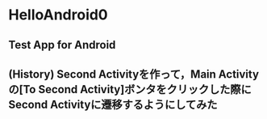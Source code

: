 HelloAndroid0
=============

Test App for Android
-----

(History)
Second Activityを作って，Main Activity の[To Second Activity]ボンタをクリックした際にSecond Activityに遷移するようにしてみた
---
